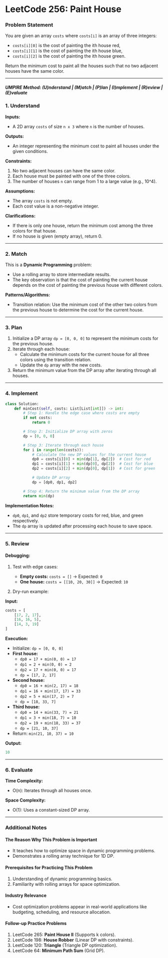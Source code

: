 
# LeetCode 256: Paint House

### Problem Statement

You are given an array `costs` where `costs[i]` is an array of three integers:
- `costs[i][0]` is the cost of painting the ith house red,
- `costs[i][1]` is the cost of painting the ith house blue,
- `costs[i][2]` is the cost of painting the ith house green.

Return the minimum cost to paint all the houses such that no two adjacent houses have the same color.

---

##### UMPIRE Method: (U)nderstand | (M)atch | (P)lan | (I)mplement | (R)eview | (E)valuate

### 1. Understand

**Inputs:**
- A 2D array `costs` of size `n x 3` where `n` is the number of houses.

**Outputs:**
- An integer representing the minimum cost to paint all houses under the given conditions.

**Constraints:**
1. No two adjacent houses can have the same color.
2. Each house must be painted with one of the three colors.
3. The number of houses `n` can range from 1 to a large value (e.g., 10^4).

**Assumptions:**
- The array `costs` is not empty.
- Each cost value is a non-negative integer.

**Clarifications:**
- If there is only one house, return the minimum cost among the three colors for that house.
- If no house is given (empty array), return 0.

---

### 2. Match

This is a **Dynamic Programming** problem:
- Use a rolling array to store intermediate results.
- The key observation is that the cost of painting the current house depends on the cost of painting the previous house with different colors.

**Patterns/Algorithms:**
- Transition relation: Use the minimum cost of the other two colors from the previous house to determine the cost for the current house.

---

### 3. Plan

1. Initialize a DP array `dp = [0, 0, 0]` to represent the minimum costs for the previous house.
2. Iterate through each house:
   - Calculate the minimum costs for the current house for all three colors using the transition relation.
   - Update the `dp` array with the new costs.
3. Return the minimum value from the DP array after iterating through all houses.

---

### 4. Implement

```python
class Solution:
    def minCost(self, costs: List[List[int]]) -> int:
        # Step 1: Handle the edge case where costs are empty
        if not costs:
            return 0

        # Step 2: Initialize DP array with zeros
        dp = [0, 0, 0]

        # Step 3: Iterate through each house
        for i in range(len(costs)):
            # Calculate the new DP values for the current house
            dp0 = costs[i][0] + min(dp[1], dp[2])  # Cost for red
            dp1 = costs[i][1] + min(dp[0], dp[2])  # Cost for blue
            dp2 = costs[i][2] + min(dp[0], dp[1])  # Cost for green

            # Update DP array
            dp = [dp0, dp1, dp2]

        # Step 4: Return the minimum value from the DP array
        return min(dp)
```

**Implementation Notes:**
- `dp0`, `dp1`, and `dp2` store temporary costs for red, blue, and green respectively.
- The `dp` array is updated after processing each house to save space.

---

### 5. Review

#### Debugging:
1. Test with edge cases:
   - **Empty costs:** `costs = []` → Expected: `0`
   - **One house:** `costs = [[10, 20, 30]]` → Expected: `10`

2. Dry-run example:

**Input:**
```python
costs = [
    [17, 2, 17],
    [16, 16, 5],
    [14, 3, 19]
]
```

**Execution:**
- Initialize: `dp = [0, 0, 0]`
- **First house:**
  - `dp0 = 17 + min(0, 0) = 17`
  - `dp1 = 2 + min(0, 0) = 2`
  - `dp2 = 17 + min(0, 0) = 17`
  - `dp = [17, 2, 17]`
- **Second house:**
  - `dp0 = 16 + min(2, 17) = 18`
  - `dp1 = 16 + min(17, 17) = 33`
  - `dp2 = 5 + min(17, 2) = 7`
  - `dp = [18, 33, 7]`
- **Third house:**
  - `dp0 = 14 + min(33, 7) = 21`
  - `dp1 = 3 + min(18, 7) = 10`
  - `dp2 = 19 + min(18, 33) = 37`
  - `dp = [21, 10, 37]`
- Return: `min(21, 10, 37) = 10`

**Output:**
```python
10
```

---

### 6. Evaluate

**Time Complexity:**  
- O(n): Iterates through all houses once.

**Space Complexity:**  
- O(1): Uses a constant-sized DP array.

---

### Additional Notes

#### The Reason Why This Problem is Important
- It teaches how to optimize space in dynamic programming problems.
- Demonstrates a rolling array technique for 1D DP.

#### Prerequisites for Practicing This Problem
1. Understanding of dynamic programming basics.
2. Familiarity with rolling arrays for space optimization.

#### Industry Relevance
- Cost optimization problems appear in real-world applications like budgeting, scheduling, and resource allocation.

#### Follow-up Practice Problems
1. LeetCode 265: **Paint House II** (Supports k colors).
2. LeetCode 198: **House Robber** (Linear DP with constraints).
3. LeetCode 120: **Triangle** (Triangle DP optimization).
4. LeetCode 64: **Minimum Path Sum** (Grid DP).
